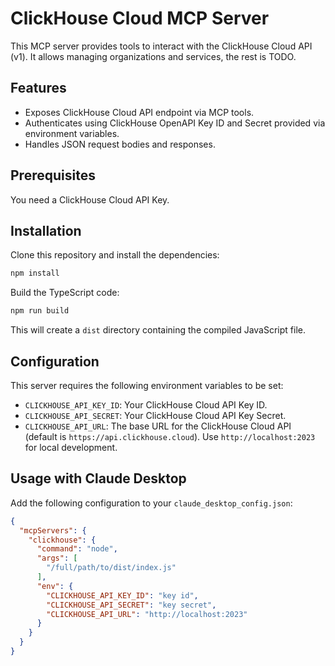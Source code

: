 # ClickHouse Cloud MCP Server

This MCP server provides tools to interact with the ClickHouse Cloud API (v1). It allows managing organizations and services, the rest is TODO.

## Features

- Exposes ClickHouse Cloud API endpoint via MCP tools.
- Authenticates using ClickHouse OpenAPI Key ID and Secret provided via environment variables.
- Handles JSON request bodies and responses.

## Prerequisites

You need a ClickHouse Cloud API Key.

## Installation

Clone this repository and install the dependencies:

```bash
npm install
```
Build the TypeScript code:

```bash
npm run build
```
This will create a `dist` directory containing the compiled JavaScript file.

## Configuration

This server requires the following environment variables to be set:

- `CLICKHOUSE_API_KEY_ID`: Your ClickHouse Cloud API Key ID.
- `CLICKHOUSE_API_SECRET`: Your ClickHouse Cloud API Key Secret.
- `CLICKHOUSE_API_URL`: The base URL for the ClickHouse Cloud API (default is `https://api.clickhouse.cloud`).
  Use `http://localhost:2023` for local development.

## Usage with Claude Desktop

Add the following configuration to your `claude_desktop_config.json`:

```json
{
  "mcpServers": {
    "clickhouse": {
      "command": "node",
      "args": [
        "/full/path/to/dist/index.js"
      ],
      "env": {
        "CLICKHOUSE_API_KEY_ID": "key id",
        "CLICKHOUSE_API_SECRET": "key secret",
        "CLICKHOUSE_API_URL": "http://localhost:2023"
      }
    }
  }
}
```
